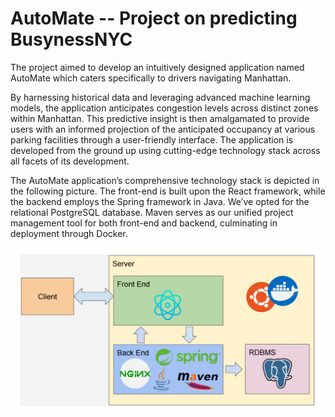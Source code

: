 # AutoMate -- Project on predicting BusynessNYC
The project aimed to develop an intuitively designed application named AutoMate which caters specifically to drivers navigating Manhattan. 

By harnessing historical data and leveraging advanced machine learning models, the application anticipates congestion levels across distinct zones within Manhattan. This predictive insight is then amalgamated to provide users with an informed projection of the anticipated occupancy at various parking facilities through a user-friendly interface. The application is developed from the ground up using cutting-edge technology stack across all facets of its development. 

The AutoMate application’s comprehensive technology stack is depicted in the following picture. The front-end is built upon the React framework, while the backend employs the Spring framework in Java. We’ve opted for the relational PostgreSQL database. Maven serves as our unified project management tool for both front-end and backend, culminating in deployment through Docker.

![image](https://github.com/Fay3217/AutoMate/blob/main/nyc_auto_mate/Architecture.png)

